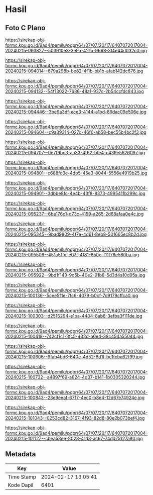 # Hasil

## Foto C Plano

https://sirekap-obj-formc.kpu.go.id/9ad4/pemilu/pdpr/64/07/07/20/17/6407072017004-20240215-093827--503910e3-3e9a-421b-9698-3f4e44d032c0.jpg

https://sirekap-obj-formc.kpu.go.id/9ad4/pemilu/pdpr/64/07/07/20/17/6407072017004-20240215-094014--679a298b-be82-4f1b-bb1b-afab142dc676.jpg

https://sirekap-obj-formc.kpu.go.id/9ad4/pemilu/pdpr/64/07/07/20/17/6407072017004-20240215-094132--54f13022-7686-48a1-937c-2b54ccfdc843.jpg

https://sirekap-obj-formc.kpu.go.id/9ad4/pemilu/pdpr/64/07/07/20/17/6407072017004-20240215-094446--3be9a3df-ece3-4144-a1bd-66dac09e506e.jpg

https://sirekap-obj-formc.kpu.go.id/9ad4/pemilu/pdpr/64/07/07/20/17/6407072017004-20240215-094604--c9a39314-027d-46f6-ab58-bec55b4bc2f3.jpg

https://sirekap-obj-formc.kpu.go.id/9ad4/pemilu/pdpr/64/07/07/20/17/6407072017004-20240215-094707--0e7f9bc3-aa33-4f62-bfe4-c439e5626097.jpg

https://sirekap-obj-formc.kpu.go.id/9ad4/pemilu/pdpr/64/07/07/20/17/6407072017004-20240215-094801--c688fd3e-4db5-45e3-8044-5556e4919b25.jpg

https://sirekap-obj-formc.kpu.go.id/9ad4/pemilu/pdpr/64/07/07/20/17/6407072017004-20240215-094901--3dbbe8fc-4e4b-43f8-8373-4995411b299c.jpg

https://sirekap-obj-formc.kpu.go.id/9ad4/pemilu/pdpr/64/07/07/20/17/6407072017004-20240215-095237--6ba176c1-d73c-4159-a265-2d68afaa0e4c.jpg

https://sirekap-obj-formc.kpu.go.id/9ad4/pemilu/pdpr/64/07/07/20/17/6407072017004-20240215-095345--9bad9809-4f7e-4d61-8eb8-501665ec8b2d.jpg

https://sirekap-obj-formc.kpu.go.id/9ad4/pemilu/pdpr/64/07/07/20/17/6407072017004-20240215-095506--451a51fd-e07f-4f81-850e-f11f76e580ba.jpg

https://sirekap-obj-formc.kpu.go.id/9ad4/pemilu/pdpr/64/07/07/20/17/6407072017004-20240215-095922--9bd1f143-9d5b-40e2-91b8-5d3d4a10d95a.jpg

https://sirekap-obj-formc.kpu.go.id/9ad4/pemilu/pdpr/64/07/07/20/17/6407072017004-20240215-100136--5cee5f1e-7fc6-4079-b0cf-7d9179cffca0.jpg

https://sirekap-obj-formc.kpu.go.id/9ad4/pemilu/pdpr/64/07/07/20/17/6407072017004-20240215-100303--d2516294-e1ba-4404-8ab8-3efba3f111de.jpg

https://sirekap-obj-formc.kpu.go.id/9ad4/pemilu/pdpr/64/07/07/20/17/6407072017004-20240215-100418--742cf1c1-3fc5-433d-a6e4-38c454a55044.jpg

https://sirekap-obj-formc.kpu.go.id/9ad4/pemilu/pdpr/64/07/07/20/17/6407072017004-20240215-100606--9fab4bd6-640e-4d52-8d1f-bc1feba62f99.jpg

https://sirekap-obj-formc.kpu.go.id/9ad4/pemilu/pdpr/64/07/07/20/17/6407072017004-20240215-100732--a4897f69-a824-4d37-b141-1b0305320244.jpg

https://sirekap-obj-formc.kpu.go.id/9ad4/pemilu/pdpr/64/07/07/20/17/6407072017004-20240215-100843--23e9eeaf-6717-4ec0-b8e4-12d67e74924e.jpg

https://sirekap-obj-formc.kpu.go.id/9ad4/pemilu/pdpr/64/07/07/20/17/6407072017004-20240215-101043--0253cd82-3167-4f93-82d8-80e2b073bef4.jpg

https://sirekap-obj-formc.kpu.go.id/9ad4/pemilu/pdpr/64/07/07/20/17/6407072017004-20240215-101127--cbea53ee-8028-41d3-ac67-74dd75127a80.jpg


## Metadata

| Key        | Value               |
| ---------- | ------------------- |
| Time Stamp | 2024-02-17 13:05:41 |
| Kode Dapil | 6401                |



